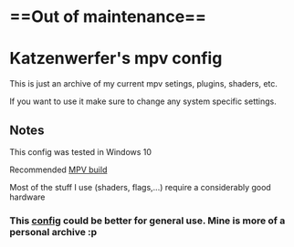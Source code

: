 # ==Out of maintenance==

# Katzenwerfer's mpv config

This is just an archive of my current mpv setings, plugins, shaders, etc.

If you want to use it make sure to change any system specific settings.

## Notes

This config was tested in Windows 10

Recommended [MPV build](https://sourceforge.net/projects/mpv-player-windows/files/64bit/mpv-x86_64-20211107-git-ec16769.7z/download)

Most of the stuff I use (shaders, flags,...) require a considerably good hardware

### This [config](https://github.com/Tsubajashi/mpv-settings) could be better for general use. Mine is more of a personal archive :p
